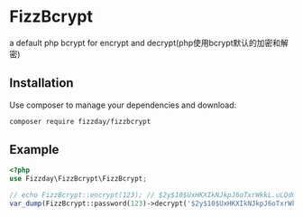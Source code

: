 FizzBcrypt
=======
a default php bcrypt for encrypt and decrypt(php使用bcrypt默认的加密和解密)

Installation
------------

Use composer to manage your dependencies and download:

```bash
composer require fizzday/fizzbcrypt
```

Example
-------
```php
<?php
use Fizzday\FizzBcrypt\FizzBcrypt;

// echo FizzBcrypt::encrypt(123); // $2y$10$UxHKXIkNJkpJ6oTxrWkkL.uLQdCVeLI2Q5EDzKnOkSnaQc/L1mYHi
var_dump(FizzBcrypt::password(123)->decrypt('$2y$10$UxHKXIkNJkpJ6oTxrWkkL.uLQdCVeLI2Q5EDzKnOkSnaQc/L1mYHi'));
```